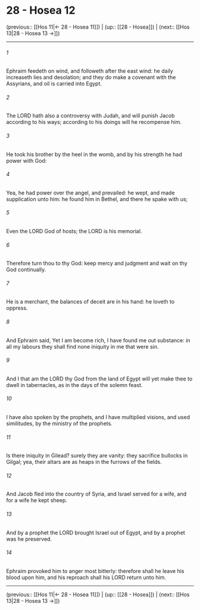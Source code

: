 # 28 - Hosea 12

(previous:: [[Hos 11|← 28 - Hosea 11]]) | (up:: [[28 - Hosea]]) | (next:: [[Hos 13|28 - Hosea 13 →]])

***


###### 1 
Ephraim feedeth on wind, and followeth after the east wind: he daily increaseth lies and desolation; and they do make a covenant with the Assyrians, and oil is carried into Egypt. 

###### 2 
The LORD hath also a controversy with Judah, and will punish Jacob according to his ways; according to his doings will he recompense him. 

###### 3 
He took his brother by the heel in the womb, and by his strength he had power with God: 

###### 4 
Yea, he had power over the angel, and prevailed: he wept, and made supplication unto him: he found him in Bethel, and there he spake with us; 

###### 5 
Even the LORD God of hosts; the LORD is his memorial. 

###### 6 
Therefore turn thou to thy God: keep mercy and judgment and wait on thy God continually. 

###### 7 
He is a merchant, the balances of deceit are in his hand: he loveth to oppress. 

###### 8 
And Ephraim said, Yet I am become rich, I have found me out substance: in all my labours they shall find none iniquity in me that were sin. 

###### 9 
And I that am the LORD thy God from the land of Egypt will yet make thee to dwell in tabernacles, as in the days of the solemn feast. 

###### 10 
I have also spoken by the prophets, and I have multiplied visions, and used similitudes, by the ministry of the prophets. 

###### 11 
Is there iniquity in Gilead? surely they are vanity: they sacrifice bullocks in Gilgal; yea, their altars are as heaps in the furrows of the fields. 

###### 12 
And Jacob fled into the country of Syria, and Israel served for a wife, and for a wife he kept sheep. 

###### 13 
And by a prophet the LORD brought Israel out of Egypt, and by a prophet was he preserved. 

###### 14 
Ephraim provoked him to anger most bitterly: therefore shall he leave his blood upon him, and his reproach shall his LORD return unto him.

***

(previous:: [[Hos 11|← 28 - Hosea 11]]) | (up:: [[28 - Hosea]]) | (next:: [[Hos 13|28 - Hosea 13 →]])
